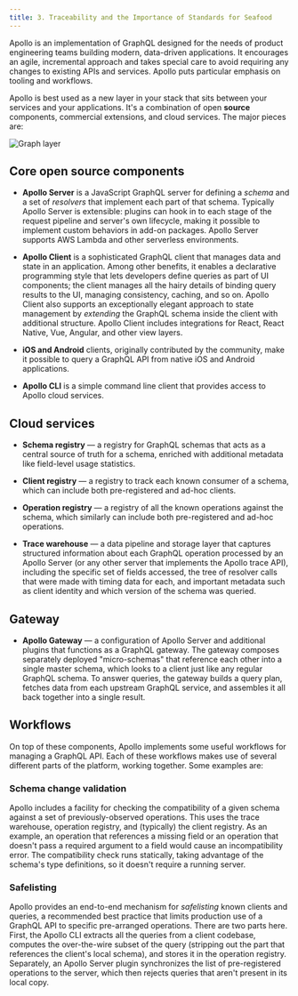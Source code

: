 ```yaml
---
title: 3. Traceability and the Importance of Standards for Seafood
---
```


Apollo is an implementation of GraphQL designed for the needs of product
engineering teams building modern, data-driven applications. It
encourages an agile, incremental approach and takes special care to
avoid requiring any changes to existing APIs and services. Apollo puts
particular emphasis on tooling and workflows.

Apollo is best used as a new layer in your stack that sits between your
services and your applications. It's a combination of open **source**
components, commercial extensions, and cloud services. The major pieces
are:

![Graph layer](../img/platform-diagram.png)

## Core open source components

- **Apollo Server** is a JavaScript GraphQL server for defining a
  _schema_ and a set of _resolvers_ that implement each part of that
  schema. Typically Apollo Server is extensible: plugins can hook in to each stage of the
  request pipeline and server's own lifecycle, making it possible to
  implement custom behaviors in add-on packages. Apollo Server supports
  AWS Lambda and other serverless environments.

- **Apollo Client** is a sophisticated GraphQL client that
  manages data and state in an application. Among other benefits, it
  enables a declarative programming style that lets developers define
  queries as part of UI components; the client manages all the hairy
  details of binding query results to the UI, managing consistency,
  caching, and so on. Apollo Client also supports an
  exceptionally elegant approach to state management by _extending_ the
  GraphQL schema inside the client with additional structure. Apollo Client
  includes integrations for React, React Native, Vue, Angular, and
  other view layers.

- **iOS and Android** clients, originally contributed by the community,
  make it possible to query a GraphQL API from native iOS and
  Android applications.

- **Apollo CLI** is a simple command line client that provides
  access to Apollo cloud services.

## Cloud services

- **Schema registry** &mdash; a registry for GraphQL schemas that acts
  as a central source of truth for a schema, enriched with additional
  metadata like field-level usage statistics.

- **Client registry** &mdash; a registry to track each known consumer
  of a schema, which can include both pre-registered and ad-hoc clients.

- **Operation registry** &mdash; a registry of all the known operations
  against the schema, which similarly can include both pre-registered
  and ad-hoc operations.

- **Trace warehouse** &mdash; a data pipeline and storage layer that
  captures structured information about each GraphQL operation
  processed by an Apollo Server (or any other server that implements
  the Apollo trace API), including the specific set of fields accessed,
  the tree of resolver calls that were made with timing data for each,
  and important metadata such as client identity and which version
  of the schema was queried.

## Gateway

- **Apollo Gateway** &mdash; a configuration of Apollo Server and additional plugins
  that functions as a GraphQL gateway. The gateway composes separately deployed "micro-schemas" that reference each other into a single master schema, which looks to a client just like any regular GraphQL schema. To answer queries, the gateway builds a query plan, fetches data from each upstream GraphQL service, and assembles it all back together into a single result.

## Workflows

On top of these components, Apollo implements some useful workflows for
managing a GraphQL API. Each of these workflows makes use of several
different parts of the platform, working together. Some examples are:

### Schema change validation

Apollo includes a facility for checking the compatibility of a given
schema against a set of previously-observed operations. This uses the
trace warehouse, operation registry, and (typically) the client
registry. As an example, an operation that references a missing field or
an operation that doesn't pass a required argument to a field would
cause an incompatibility error. The compatibility check runs statically,
taking advantage of the schema's type definitions, so it doesn't require
a running server.

### Safelisting

Apollo provides an end-to-end mechanism for _safelisting_ known clients
and queries, a recommended best practice that limits production use of a
GraphQL API to specific pre-arranged operations. There are two parts
here. First, the Apollo CLI extracts all the queries from a client
codebase, computes the over-the-wire subset of the query (stripping out
the part that references the client's local schema), and stores it in
the operation registry. Separately, an Apollo Server plugin synchronizes
the list of pre-registered operations to the server, which then rejects
queries that aren't present in its local copy.